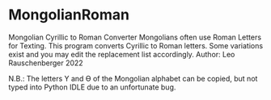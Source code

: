 # MongolianRoman

Mongolian Cyrillic to Roman Converter
Mongolians often use Roman Letters for Texting.
This program converts Cyrillic to Roman letters.
Some variations exist and you may edit the replacement list accordingly.
Author: Leo Rauschenberger 2022

N.B.: The letters Ү and Ө of the Mongolian alphabet can be copied, but not typed into Python IDLE due to an unfortunate bug.
